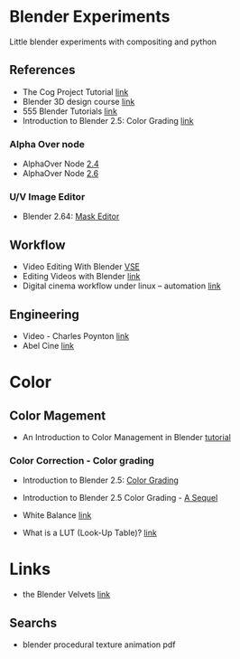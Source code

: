 # Blender Experiments

Little blender experiments with compositing and python

## References

* The Cog Project Tutorial [link](http://www.cogfilms.com/tutorials.html)
* Blender 3D design course [link](http://gryllus.net/Blender/3D.html)
* 555 Blender Tutorials [link](http://filmmakeriq.com/2009/04/555-blender-tutorials/)
* Introduction to Blender 2.5: Color Grading [link](https://www.packtpub.com/books/content/introduction-blender-25-color-grading)

### Alpha Over node
 * AlphaOver Node  [2.4](http://wiki.blender.org/index.php/Doc:2.4/Manual/Composite_Nodes/Types/Color#AlphaOver_Node)
 * AlphaOver Node [2.6](http://www.blender.org/manual/composite_nodes/types/color/alpha_over.html)
 
### U/V Image Editor
* Blender 2.64:  [Mask Editor](http://wiki.blender.org/index.php/Dev:Ref/Release_Notes/2.64/Mask_Editor)





## Workflow
* Video Editing With Blender [VSE](http://monochrome.sutic.nu/2010/06/14/video-editing-with-blender.html)
* Editing Videos with Blender [link](http://www.blendtuts.com/video_editing)
* Digital cinema workflow under linux – automation [link](https://szaszak.wordpress.com/linux/digital_cinema_automation/)

## Engineering
* Video - Charles Poynton [link](http://www.poynton.com/Poynton-video-eng.html)
* Abel Cine [link](http://training.abelcine.com/workshops/dit-and-engineering-workshops/)

# Color

## Color Magement 

* An Introduction to Color Management in Blender [tutorial](http://wiki.blender.org/index.php/User:Sobotka/Color_Management)

### Color Correction -  Color grading
* Introduction to Blender 2.5: [Color Grading](https://www.packtpub.com/books/content/introduction-blender-25-color-grading)
* Introduction to Blender 2.5 Color Grading - [A Sequel](https://www.packtpub.com/books/content/introduction-blender-25-color-grading-sequel)
* White Balance [link](http://www.luceri.it/2011/04/white-balance-with-blender)


* What is a LUT (Look-Up Table)? [link](http://wolfcrow.com/blog/what-is-a-lut-look-up-table/)

# Links
* the Blender Velvets [link](http://blendervelvets.org/)

## Searchs

* blender procedural texture animation pdf
